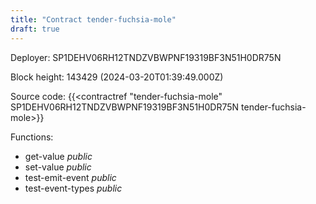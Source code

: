 ```yaml
---
title: "Contract tender-fuchsia-mole"
draft: true
---
```

Deployer: SP1DEHV06RH12TNDZVBWPNF19319BF3N51H0DR75N


 



Block height: 143429 (2024-03-20T01:39:49.000Z)

Source code: {{<contractref "tender-fuchsia-mole" SP1DEHV06RH12TNDZVBWPNF19319BF3N51H0DR75N tender-fuchsia-mole>}}

Functions:

* get-value _public_
* set-value _public_
* test-emit-event _public_
* test-event-types _public_
